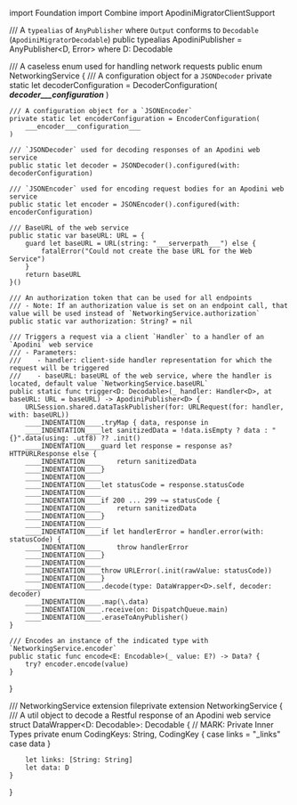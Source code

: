 import Foundation
import Combine
import ApodiniMigratorClientSupport

/// A `typealias` of `AnyPublisher` where `Output` conforms to `Decodable` (`ApodiniMigratorDecodable`)
public typealias ApodiniPublisher<D> = AnyPublisher<D, Error> where D: Decodable

/// A caseless enum used for handling network requests
public enum NetworkingService {
    /// A configuration object for a `JSONDecoder`
    private static let decoderConfiguration = DecoderConfiguration(
        ___decoder___configuration___
    )
    
    /// A configuration object for a `JSONEncoder`
    private static let encoderConfiguration = EncoderConfiguration(
        ___encoder___configuration___
    )
    
    /// `JSONDecoder` used for decoding responses of an Apodini web service
    public static let decoder = JSONDecoder().configured(with: decoderConfiguration)
    
    /// `JSONEncoder` used for encoding request bodies for an Apodini web service
    public static let encoder = JSONEncoder().configured(with: encoderConfiguration)
    
    /// BaseURL of the web service
    public static var baseURL: URL = {
        guard let baseURL = URL(string: "___serverpath___") else {
            fatalError("Could not create the base URL for the Web Service")
        }
        return baseURL
    }()
    
    /// An authorization token that can be used for all endpoints
    /// - Note: If an authorization value is set on an endpoint call, that value will be used instead of `NetworkingService.authorization`
    public static var authorization: String? = nil
    
    /// Triggers a request via a client `Handler` to a handler of an `Apodini` web service
    /// - Parameters:
    ///    - handler: client-side handler representation for which the request will be triggered
    ///    - baseURL: baseURL of the web service, where the handler is located, default value `NetworkingService.baseURL`
    public static func trigger<D: Decodable>(_ handler: Handler<D>, at baseURL: URL = baseURL) -> ApodiniPublisher<D> {
        URLSession.shared.dataTaskPublisher(for: URLRequest(for: handler, with: baseURL))
        ____INDENTATION____.tryMap { data, response in
        ____INDENTATION____let sanitizedData = !data.isEmpty ? data : "{}".data(using: .utf8) ?? .init()
        ____INDENTATION____guard let response = response as? HTTPURLResponse else {
        ____INDENTATION____    return sanitizedData
        ____INDENTATION____}
        ____INDENTATION____
        ____INDENTATION____let statusCode = response.statusCode
        ____INDENTATION____
        ____INDENTATION____if 200 ... 299 ~= statusCode {
        ____INDENTATION____    return sanitizedData
        ____INDENTATION____}
        ____INDENTATION____
        ____INDENTATION____if let handlerError = handler.error(with: statusCode) {
        ____INDENTATION____    throw handlerError
        ____INDENTATION____}
        ____INDENTATION____
        ____INDENTATION____throw URLError(.init(rawValue: statusCode))
        ____INDENTATION____}
        ____INDENTATION____.decode(type: DataWrapper<D>.self, decoder: decoder)
        ____INDENTATION____.map(\.data)
        ____INDENTATION____.receive(on: DispatchQueue.main)
        ____INDENTATION____.eraseToAnyPublisher()
    }
    
    /// Encodes an instance of the indicated type with `NetworkingService.encoder`
    public static func encode<E: Encodable>(_ value: E?) -> Data? {
        try? encoder.encode(value)
    }
}

/// NetworkingService extension
fileprivate extension NetworkingService {
    /// A util object to decode a Restful response of an Apodini web service
    struct DataWrapper<D: Decodable>: Decodable {
        // MARK: Private Inner Types
        private enum CodingKeys: String, CodingKey {
            case links = "_links"
            case data
        }
        
        let links: [String: String]
        let data: D
    }
}

